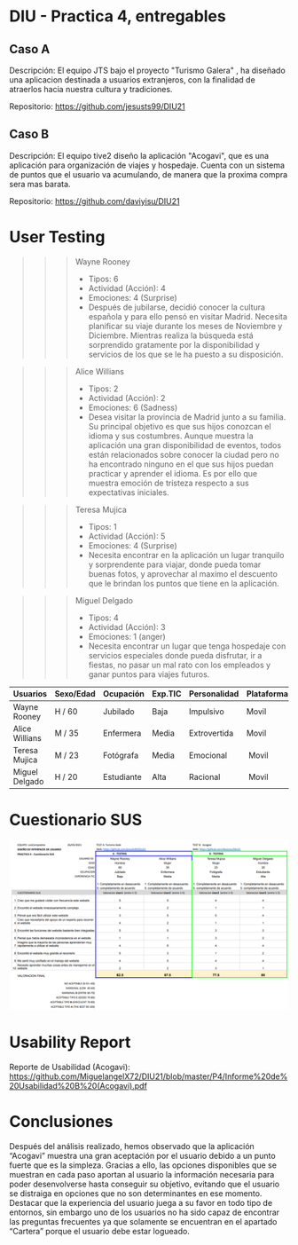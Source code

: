 # DIU - Practica 4, entregables

## Caso A

Descripción: El equipo JTS bajo el proyecto "Turismo Galera" , ha diseñado una aplicacion destinada a usuarios extranjeros, con la finalidad de atraerlos hacia nuestra cultura y tradiciones.

Repositorio: https://github.com/jesusts99/DIU21

## Caso B

Descripción: El equipo tive2 diseño la aplicación "Acogavi", que es una aplicación para organización de viajes y hospedaje. Cuenta con un sistema de puntos que el usuario va acumulando, de manera que la proxima compra sera mas barata.

Repositorio: https://github.com/daviyisu/DIU21


# User Testing

>>> Wayne Rooney
>>> - Tipos: 6
>>> - Actividad (Acción): 4
>>> - Emociones: 4 (Surprise)
>>> - Después de jubilarse, decidió conocer la cultura española y para ello pensó en visitar Madrid. Necesita planificar su viaje durante los meses de Noviembre y Diciembre. Mientras realiza la búsqueda está sorprendido gratamente por la disponibilidad y servicios de los que se le ha puesto a su disposición.

>>> Alice Willians
>>> - Tipos: 2
>>> - Actividad (Acción): 2
>>> - Emociones: 6 (Sadness)
>>> - Desea visitar la provincia de Madrid junto a su familia. Su principal objetivo es que sus hijos conozcan el idioma y sus costumbres. Aunque muestra la aplicación una gran disponibilidad de eventos, todos están relacionados sobre conocer la ciudad pero no ha encontrado ninguno en el que sus hijos puedan practicar y aprender el idioma. Es por ello que muestra emoción de tristeza respecto a sus expectativas iniciales.

>>> Teresa Mujica
>>> - Tipos: 1
>>> - Actividad (Acción): 5
>>> - Emociones: 4 (Surprise)
>>> - Necesita encontrar en la aplicación un lugar tranquilo y sorprendente para viajar, donde pueda tomar buenas fotos, y aprovechar al maximo el descuento que le brindan los puntos que tiene en la aplicación.

>>> Miguel Delgado
>>> - Tipos: 4
>>> - Actividad (Acción): 3
>>> - Emociones: 1 (anger)
>>> - Necesita encontrar un lugar que tenga hospedaje con servicios especiales donde pueda disfrutar, ir a fiestas, no pasar un mal rato con los empleados y ganar puntos para viajes futuros.



| Usuarios | Sexo/Edad     | Ocupación   |  Exp.TIC    | Personalidad | Plataforma | TestA/B
| ------------- | -------- | ----------- | ----------- | -----------  | ---------- | ----
| Wayne Rooney  | H / 60   | Jubilado    | Baja        | Impulsivo    | Movil      | A 
| Alice Willians| M / 35   | Enfermera   | Media       | Extrovertida | Movil      | A 
| Teresa Mujica | M / 23   | Fotógrafa   | Media       | Emocional    | Movil      | B 
| Miguel Delgado| H / 20   | Estudiante  | Alta        | Racional     | Movil      | B 


# Cuestionario SUS

![LosCompadres-SUS](../img/LosCompadres-SUS.png) 


# Usability Report

Reporte de Usabilidad (Acogavi): https://github.com/MiguelangelX72/DIU21/blob/master/P4/Informe%20de%20Usabilidad%20B%20(Acogavi).pdf

# Conclusiones

Después del análisis realizado, hemos observado que la aplicación “Acogavi” muestra una gran aceptación por el usuario debido a un punto fuerte que es la simpleza. Gracias a ello, las opciones disponibles que se muestran en cada paso aportan al usuario la información necesaria para poder desenvolverse hasta conseguir su objetivo, evitando que el usuario se distraiga en opciones que no son determinantes en ese momento. Destacar que la experiencia del usuario juega a su favor en todo tipo de entornos, sin embargo uno de los usuarios no ha sido capaz de encontrar las preguntas frecuentes ya que solamente se encuentran en el apartado “Cartera” porque el usuario debe estar logueado. 
